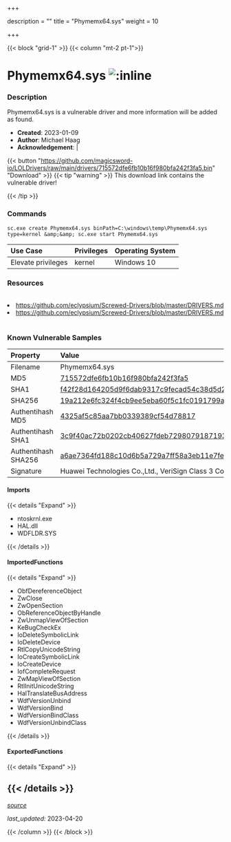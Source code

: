 +++

description = ""
title = "Phymemx64.sys"
weight = 10

+++


{{< block "grid-1" >}}
{{< column "mt-2 pt-1">}}


# Phymemx64.sys ![:inline](/images/twitter_verified.png) 


### Description

Phymemx64.sys is a vulnerable driver and more information will be added as found.

- **Created**: 2023-01-09
- **Author**: Michael Haag
- **Acknowledgement**:  | [](https://twitter.com/)

{{< button "https://github.com/magicsword-io/LOLDrivers/raw/main/drivers/715572dfe6fb10b16f980bfa242f3fa5.bin" "Download" >}}
{{< tip "warning" >}}
This download link contains the vulnerable driver!

{{< /tip >}}

### Commands

```
sc.exe create Phymemx64.sys binPath=C:\windows\temp\Phymemx64.sys type=kernel &amp;&amp; sc.exe start Phymemx64.sys
```

| Use Case | Privileges | Operating System | 
|:---- | ---- | ---- |
| Elevate privileges | kernel | Windows 10 |

### Resources
<br>
<li><a href=" https://github.com/eclypsium/Screwed-Drivers/blob/master/DRIVERS.md"> https://github.com/eclypsium/Screwed-Drivers/blob/master/DRIVERS.md</a></li>
<li><a href="https://github.com/eclypsium/Screwed-Drivers/blob/master/DRIVERS.md">https://github.com/eclypsium/Screwed-Drivers/blob/master/DRIVERS.md</a></li>
<br>

### Known Vulnerable Samples

| Property           | Value |
|:-------------------|:------|
| Filename           | Phymemx64.sys |
| MD5                | [715572dfe6fb10b16f980bfa242f3fa5](https://www.virustotal.com/gui/file/715572dfe6fb10b16f980bfa242f3fa5) |
| SHA1               | [f42f28d164205d9f6dab9317c9fecad54c38d5d2](https://www.virustotal.com/gui/file/f42f28d164205d9f6dab9317c9fecad54c38d5d2) |
| SHA256             | [19a212e6fc324f4cb9ee5eba60f5c1fc0191799a4432265cbeaa3307c76a7fc0](https://www.virustotal.com/gui/file/19a212e6fc324f4cb9ee5eba60f5c1fc0191799a4432265cbeaa3307c76a7fc0) |
| Authentihash MD5   | [4325af5c85aa7bb0339389cf54d78817](https://www.virustotal.com/gui/search/authentihash%253A4325af5c85aa7bb0339389cf54d78817) |
| Authentihash SHA1  | [3c9f40ac72b0202cb40627fdeb7298079187193a](https://www.virustotal.com/gui/search/authentihash%253A3c9f40ac72b0202cb40627fdeb7298079187193a) |
| Authentihash SHA256| [a6ae7364fd188c10d6b5a729a7ff58a3eb11e7feb0d107d18f9133655c11fb66](https://www.virustotal.com/gui/search/authentihash%253Aa6ae7364fd188c10d6b5a729a7ff58a3eb11e7feb0d107d18f9133655c11fb66) |
| Signature         | Huawei Technologies Co.,Ltd., VeriSign Class 3 Code Signing 2010 CA, VeriSign   |


#### Imports
{{< details "Expand" >}}
* ntoskrnl.exe
* HAL.dll
* WDFLDR.SYS

{{< /details >}}
#### ImportedFunctions
{{< details "Expand" >}}
* ObfDereferenceObject
* ZwClose
* ZwOpenSection
* ObReferenceObjectByHandle
* ZwUnmapViewOfSection
* KeBugCheckEx
* IoDeleteSymbolicLink
* IoDeleteDevice
* RtlCopyUnicodeString
* IoCreateSymbolicLink
* IoCreateDevice
* IofCompleteRequest
* ZwMapViewOfSection
* RtlInitUnicodeString
* HalTranslateBusAddress
* WdfVersionUnbind
* WdfVersionBind
* WdfVersionBindClass
* WdfVersionUnbindClass

{{< /details >}}
#### ExportedFunctions
{{< details "Expand" >}}

{{< /details >}}
-----



[*source*](https://github.com/magicsword-io/LOLDrivers/tree/main/yaml/phymemx64.yaml)

*last_updated:* 2023-04-20








{{< /column >}}
{{< /block >}}
